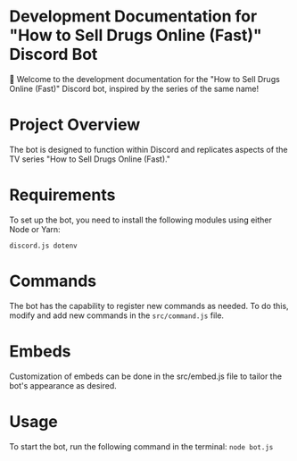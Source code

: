 # Development Documentation for "How to Sell Drugs Online (Fast)" Discord Bot

🚀 Welcome to the development documentation for the "How to Sell Drugs Online (Fast)" Discord bot, inspired by the series of the same name!

# Project Overview
The bot is designed to function within Discord and replicates aspects of the TV series "How to Sell Drugs Online (Fast)."

# Requirements
To set up the bot, you need to install the following modules using either Node or Yarn:

`discord.js
dotenv`

# Commands
The bot has the capability to register new commands as needed. To do this, modify and add new commands in the `src/command.js` file.

# Embeds
Customization of embeds can be done in the src/embed.js file to tailor the bot's appearance as desired.

# Usage
To start the bot, run the following command in the terminal:
`node bot.js`
